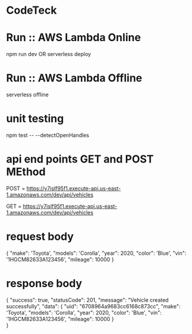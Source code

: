 # CodeTeck

# Run  ::  AWS Lambda Online
   npm run dev  OR serverless deploy

# Run  ::  AWS Lambda Offline
   serverless offline     

# unit testing
 npm test -- --detectOpenHandles

# api end points GET and POST MEthod
POST =  https://y7islf95f1.execute-api.us-east-1.amazonaws.com/dev/api/vehicles

GET  = https://y7islf95f1.execute-api.us-east-1.amazonaws.com/dev/api/vehicles

# request body
{
    "make": 'Toyota',
    "models": 'Corolla',
    "year": 2020,
    "color": 'Blue',
    "vin": '1HGCM82633A123456',
    "mileage": 10000
} 

# response body
{
    "success": true,
    "statusCode": 201,
    "message": "Vehicle created successfully",
    "data": {
       "uid": "6708964a9683cc6168c873cc",
       "make": 'Toyota',
       "models": 'Corolla',
       "year": 2020,
       "color": 'Blue',
       "vin": '1HGCM82633A123456',
       "mileage": 10000
    }   
} 


